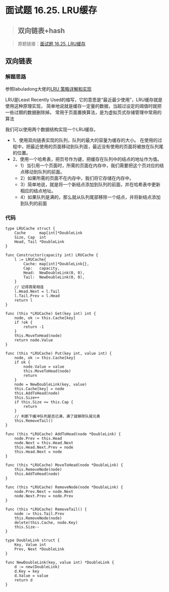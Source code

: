 # 面试题 16.25. LRU缓存

> ## 双向链表+hash

> 原题链接：[面试题 16.25. LRU缓存](https://leetcode-cn.com/problems/lru-cache-lcci/)

## 双向链表

### 解题思路
参照labuladong大佬的[LRU 策略详解和实现](https://leetcode-cn.com/problems/lru-cache/solution/lru-ce-lue-xiang-jie-he-shi-xian-by-labuladong/)

LRU是Least Recently Used的缩写，它的意思是“最近最少使用”，LRU缓存就是使用这种原理实现，
简单地说就是缓存一定量的数据，当超过设定的阈值时就把一些过期的数据删除掉。
常用于页面置换算法，是为虚拟页式存储管理中常用的算法

我们可以使用两个数据结构实现一个LRU缓存。

* 1、使用双向链表实现的队列，队列的最大的容量为缓存的大小。
在使用的过程中，把最近使用的页面移动到队列首，最近没有使用的页面将被放在队列尾的位置。
* 2、使用一个哈希表，把页号作为键，把缓存在队列中的结点的地址作为值。
    * 1）当引用一个页面时，所需的页面在内存中，我们需要把这个页对应的结点移动到队列的前面。
    * 2）如果所需的页面不在内存中，我们将它存储在内存中。
    * 3）简单地说，就是将一个新结点添加到队列的前面，并在哈希表中更新相应的结点地址。
    * 4）如果队列是满的，那么就从队列尾部移除一个结点，并将新结点添加到队列的前面

### 代码
```golang
type LRUCache struct {
	Cache      map[int]*DoubleLink
	Size, Cap  int
	Head, Tail *DoubleLink
}

func Constructor(capacity int) LRUCache {
	l := LRUCache{
		Cache: map[int]*DoubleLink{},
		Cap:   capacity,
		Head:  NewDoubleLink(0, 0),
		Tail:  NewDoubleLink(0, 0),
	}
	// 记得首尾相连
	l.Head.Next = l.Tail
	l.Tail.Prev = l.Head
	return l
}

func (this *LRUCache) Get(key int) int {
	node, ok := this.Cache[key]
	if !ok {
		return -1
	}
	this.MoveToHead(node)
	return node.Value
}

func (this *LRUCache) Put(key int, value int) {
	node, ok := this.Cache[key]
	if ok {
		node.Value = value
		this.MoveToHead(node)
		return
	}
	node = NewDoubleLink(key, value)
	this.Cache[key] = node
	this.AddToHead(node)
	this.Size++
	if this.Size <= this.Cap {
		return
	}
	// 判断下缓冲队列是否已满，满了就移除队尾元素
	this.RemoveTail()
}

func (this *LRUCache) AddToHead(node *DoubleLink) {
	node.Prev = this.Head
	node.Next = this.Head.Next
	this.Head.Next.Prev = node
	this.Head.Next = node
}

func (this *LRUCache) MoveToHead(node *DoubleLink) {
	this.RemoveNode(node)
	this.AddToHead(node)
}

func (this *LRUCache) RemoveNode(node *DoubleLink) {
	node.Prev.Next = node.Next
	node.Next.Prev = node.Prev
}

func (this *LRUCache) RemoveTail() {
	node := this.Tail.Prev
	this.RemoveNode(node)
	delete(this.Cache, node.Key)
	this.Size--
}

type DoubleLink struct {
	Key, Value int
	Prev, Next *DoubleLink
}

func NewDoubleLink(key, value int) *DoubleLink {
	d := new(DoubleLink)
	d.Key = key
	d.Value = value
	return d
}
```